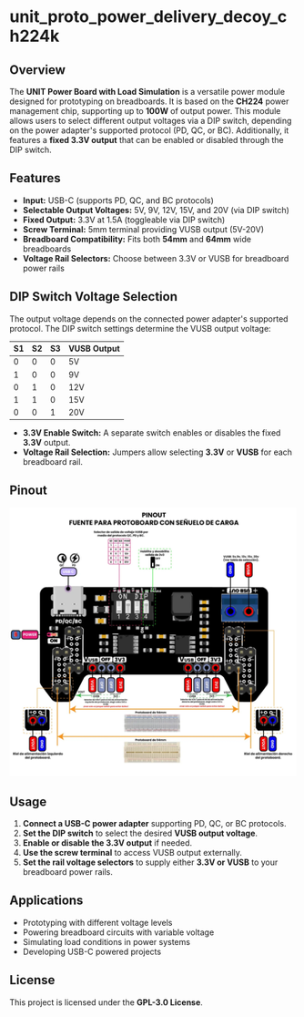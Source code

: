# unit_proto_power_delivery_decoy_ch224k

## Overview
The **UNIT Power Board with Load Simulation** is a versatile power module designed for prototyping on breadboards. It is based on the **CH224** power management chip, supporting up to **100W** of output power. This module allows users to select different output voltages via a DIP switch, depending on the power adapter's supported protocol (PD, QC, or BC). Additionally, it features a **fixed 3.3V output** that can be enabled or disabled through the DIP switch.

## Features
- **Input:** USB-C (supports PD, QC, and BC protocols)
- **Selectable Output Voltages:** 5V, 9V, 12V, 15V, and 20V (via DIP switch)
- **Fixed Output:** 3.3V at 1.5A (toggleable via DIP switch)
- **Screw Terminal:** 5mm terminal providing VUSB output (5V-20V)
- **Breadboard Compatibility:** Fits both **54mm** and **64mm** wide breadboards
- **Voltage Rail Selectors:** Choose between 3.3V or VUSB for breadboard power rails

## DIP Switch Voltage Selection
The output voltage depends on the connected power adapter's supported protocol. The DIP switch settings determine the VUSB output voltage:

| S1 | S2 | S3 | VUSB Output |
|----|----|----|-------------|
| 0  | 0  | 0  | 5V          |
| 1  | 0  | 0  | 9V          |
| 0  | 1  | 0  | 12V         |
| 1  | 1  | 0  | 15V         |
| 0  | 0  | 1  | 20V         |

- **3.3V Enable Switch:** A separate switch enables or disables the fixed **3.3V** output.
- **Voltage Rail Selection:** Jumpers allow selecting **3.3V** or **VUSB** for each breadboard rail.

## Pinout

<div style={{ textAlign: "center" }}>
  <img src="https://raw.githubusercontent.com/UNIT-Electronics-MX/unit_proto_power_delivery_decoy_ch224k/refs/heads/main/hardware/resources/protopowerdecoy_pinout_v1.webp" style={{ width: "50%" }} />
</div>

## Usage
1. **Connect a USB-C power adapter** supporting PD, QC, or BC protocols.
2. **Set the DIP switch** to select the desired **VUSB output voltage**.
3. **Enable or disable the 3.3V output** if needed.
4. **Use the screw terminal** to access VUSB output externally.
5. **Set the rail voltage selectors** to supply either **3.3V or VUSB** to your breadboard power rails.

## Applications
- Prototyping with different voltage levels
- Powering breadboard circuits with variable voltage
- Simulating load conditions in power systems
- Developing USB-C powered projects

## License
This project is licensed under the **GPL-3.0 License**. 

